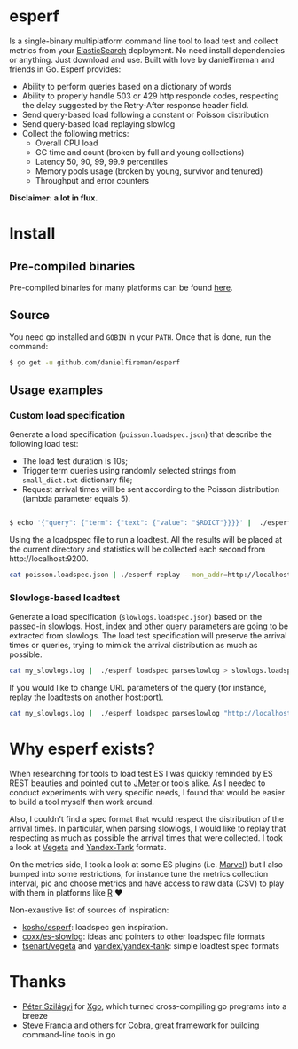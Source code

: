 # esperf

Is a single-binary multiplatform command line tool to load test and collect metrics from your [ElasticSearch](https://github.com/elastic/elasticsearch) deployment. No need install dependencies or anything. Just download and use. Built with love by danielfireman and friends in Go. Esperf provides:

* Ability to perform queries based on a dictionary of words
* Ability to properly handle 503 or 429 http responde codes, respecting the delay suggested by the Retry-After response header field.
* Send query-based load following a constant or Poisson distribution
* Send query-based load replaying slowlog
* Collect the following metrics:
     * Overall CPU load
     * GC time and count (broken by full and young collections)
     * Latency 50, 90, 99, 99.9 percentiles
     * Memory pools usage (broken  by young, survivor and tenured)
     * Throughput and error counters
     
**Disclaimer: a lot in flux.** 

# Install

## Pre-compiled binaries

Pre-compiled binaries for many platforms can be found [here](https://github.com/danielfireman/esperf/releases).

## Source

You need go installed and `GOBIN` in your `PATH`. Once that is done, run the command:

```bash
$ go get -u github.com/danielfireman/esperf
```

## Usage examples

### Custom load specification

Generate a load specification (`poisson.loadspec.json`) that describe the following load test:

* The load test duration is 10s;
* Trigger term queries using randomly selected strings from `small_dict.txt` dictionary file;
* Request arrival times will be sent according to the Poisson distribution (lambda parameter equals 5).

```bash

$ echo '{"query": {"term": {"text": {"value": "$RDICT"}}}}' |  ./esperf loadspec gen --arrival_spec=poisson:5 --dictionary_file=small_dict.txt --duration=10s "http://localhost:9200/wikipediax/_search?search_type=query_then_fetch" > poisson.loadspec.json
```

Using the a loadpspec file to run a loadtest. All the results will be placed at the current directory and statistics will be collected each second from http://localhost:9200.

```bash
cat poisson.loadspec.json | ./esperf replay --mon_addr=http://localhost:9200 --mon_interval=1s --results_path=$PWD
```

### Slowlogs-based loadtest

Generate a load specification (`slowlogs.loadspec.json`) based on the passed-in slowlogs. Host, index and other query parameters are going to be extracted from slowlogs. The load test specification will preserve the arrival times or queries, trying to mimick the arrival distribution as much as possible.

```bash
cat my_slowlogs.log |  ./esperf loadspec parseslowlog > slowlogs.loadspec.json
```

If you would like to change URL parameters of the query (for instance, replay the loadtests on another host:port).

```bash
cat my_slowlogs.log |  ./esperf loadspec parseslowlog "http://localhost:9200/wikipediax/_search?search_type=query_then_fetch" > slowlogs.loadspec.json
```

# Why esperf exists?

When researching for tools to load test ES I was quickly reminded by ES REST beauties and pointed out to [JMeter ](http://jmeter.apache.org/) or tools alike. As I needed to conduct experiments with very specific needs, I found that would be easier to build a tool myself than work around.

Also, I couldn't find a spec format that would respect the distribution of the arrival times. In particular, when parsing slowlogs, I would like to replay that respecting as much as possible the arrival times that were collected. I took a look at [Vegeta](https://github.com/tsenart/vegeta/) and [Yandex-Tank](https://github.com/yandex/yandex-tank) formats. 

On the metrics side, I took a look at some ES plugins (i.e. [Marvel](https://www.elastic.co/downloads/marvel)) but I also bumped into some restrictions, for instance tune the metrics collection interval, pic and choose metrics and have access to raw data (CSV) to play with them in platforms like [R](https://www.r-project.org/) :heart:

Non-exaustive list of sources of inspiration:

* [kosho/esperf](https://github.com/kosho/esperf): loadspec gen inspiration.
* [coxx/es-slowlog](https://github.com/coxx/es-slowlog): ideas and pointers to other loadspec file formats
* [tsenart/vegeta](https://github.com/tsenart/vegeta/) and [yandex/yandex-tank](https://github.com/yandex/yandex-tank): simple loadtest spec formats

# Thanks

* [Péter Szilágyi](https://github.com/karalabe) for [Xgo](https://github.com/karalabe/xgo), which turned cross-compiling go programs into a breeze
* [Steve Francia](https://github.com/spf13) and others for [Cobra](https://github.com/spf13/cobra), great framework for building command-line tools in go

